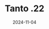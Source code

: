---
title: Tanto .22
date: 2024-11-04

weapon: 
-
    primary: Max Level
    item: Level 42
-
    primary: Military Camo's
    item: 2000 Critical Kills 
-
    primary: Special Camo 1
    item: 5 critical kills rapidly 15 times
-
    primary: Special Camo 2
    item: 300 kills while packed
-
    primary: Gold Camo
    item: 10 kills rapidly 15 times
-
    primary: Liberty Falls Location
    item: West Main Street
-
    primary: Terminus Location
    item: Interrogation Rooms
-
    primary: Uncommon (Green)
    item: 1250
-
    primary: Rare (Blue)
    item: 2250
-
    primary: Epic (Purple)
    item: 3250

tags: weaponBuild
---